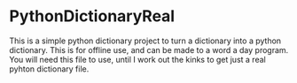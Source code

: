 # PythonDictionaryReal
This is a simple python dictionary project to turn a dictionary into a python dictionary. This is for offline use, and can be made to a word a day program.
You will need this file to use, until I work out the kinks to get just a real pyhton dictionary file.
